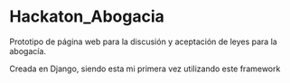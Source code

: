 # Hackaton_Abogacia
Prototipo de página web para la discusión y aceptación de leyes para la abogacía.

Creada en Django, siendo esta mi primera vez utilizando este framework
